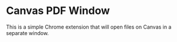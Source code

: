 # Canvas PDF Window

This is a simple Chrome extension that will open files on Canvas in a separate window.

